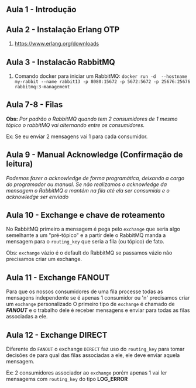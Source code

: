 ## Aula 1 - Introdução

## Aula 2 - Instalação Erlang OTP
1. https://www.erlang.org/downloads

## Aula 3 - Instalacão RabbitMQ

1. Comando docker para iniciar um RabbitMQ: 
    `docker run -d  --hostname my-rabbit --name rabbit13 -p 8080:15672 -p 5672:5672 -p 25676:25676 rabbitmq:3-management`


## Aula 7-8 - Filas

**Obs:** *Por padrão o RabbitMQ quando tem 2 consumidores de 1 mesmo tópico o rabbitMQ vai alternando entre os consumidores.*

Ex: Se eu enviar 2 mensagens vai 1 para cada consumidor.

## Aula 9 - Manual Acknowledge (Confirmação de leitura)

*Podemos fazer o acknowledge de forma programática, deixando a cargo do programador ou manual. Se não realizamos o acknowledge da mensagem o RabbitMQ a mantém na fila até ela ser consumida e o acknowledge ser enviado*

## Aula 10 - Exchange e chave de roteamento

No RabbitMQ primeiro a mensagem é pega pelo `exchange` que seria algo semelhante a um "pré-tópico" e a partir dele o RabbitMQ manda a mensagem para o `routing_key` que seria a fila (ou tópico) de fato.

Obs: `exchange` vázio é o default do RabbitMQ se passamos vázio não precisamos criar um exchange.


## Aula 11 - Exchange FANOUT

Para que os nossos consumidores de uma fila processe todas as mensagens independente se é apenas 1 consumidor ou 'n' precisamos criar um `exchange` personalizado
O primeiro tipo de `exchange` é chamado de ***FANOUT*** e o trabalho dele é receber mensagens e enviar para todas as filas associadas a ele.

## Aula 12 - Exchange DIRECT

Diferente do `FANOUT` o exchange `DIRECT` faz uso do `routing_key` para tomar decisões de para qual das filas associadas a ele, ele deve enviar aquela mensagem.

Ex: 2 consumidores associador ao `exchange` porém apenas 1 vai ler mensagems com `routing_key` do tipo **LOG_ERROR**

